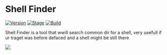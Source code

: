 <h1>Shell Finder</h1>
<p><a href="https://github.com/Nano1337824/shell-finder/"><img src="https://img.shields.io/badge/shellfinder-1.0-brightgreen.svg" alt="Version" data-canonical-src="https://img.shields.io/badge/shellfinder-1.0-brightgreen.svg?maxAge=259200" style="max-width:100%;"></a>
<a href="https://github.com/Nano1337824/shell-finder/"><img src="https://img.shields.io/badge/Release-Stable-orange.svg" alt="Stage" data-canonical-src="https://img.shields.io/badge/Release-Stable-orange.svg" style="max-width:100%;"></a>
<a href="https://github.com/Nano1337824/shell-finder/"><img src="https://img.shields.io/badge/Supported%20OS-Linux%2FWindows-brightgreengreen.svg" alt="Build" data-canonical-src="https://img.shields.io/badge/Supported%20OS-Linux%2FWindows-brightgreengreen.svg" style="max-width:100%;"></a></p>
<p>Shell Finder is a tool that wwill search common dir for a shell, very usefull if ur traget was before defaced and a shell might be still there </p>

<img src="https://imgur.com/dOusOrT.png" data-canonical-src="https://imgur.com/dOusOrT.png" style="max-width:100%;">
